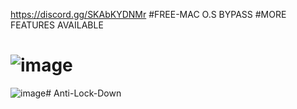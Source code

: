 https://discord.gg/SKAbKYDNMr
#FREE-MAC O.S BYPASS 
#MORE FEATURES AVAILABLE 

# ![image](https://github.com/user-attachments/assets/4a156c22-d761-4091-aab8-f419994f1fc6)


![image](https://github.com/user-attachments/assets/526d8b73-293b-447a-a149-9486730acecd)# Anti-Lock-Down
